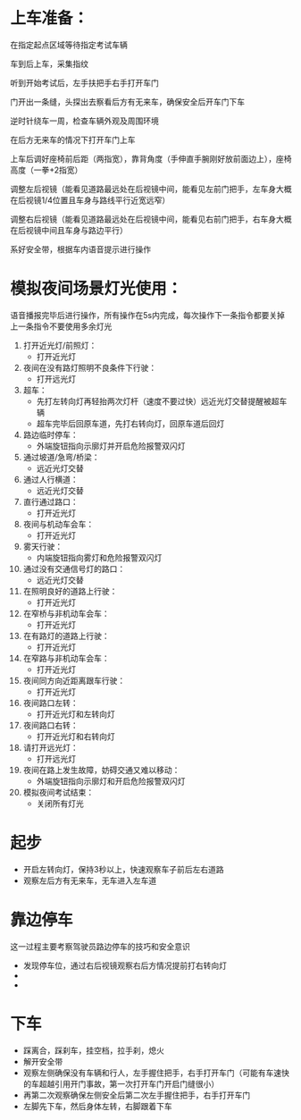 # 上车准备：
在指定起点区域等待指定考试车辆

车到后上车，采集指纹

听到开始考试后，左手扶把手右手打开车门

门开出一条缝，头探出去察看后方有无来车，确保安全后开车门下车

逆时针绕车一周，检查车辆外观及周围环境

在后方无来车的情况下打开车门上车

上车后调好座椅前后距（两指宽），靠背角度（手伸直手腕刚好放前面边上），座椅高度（一拳+2指宽）

调整左后视镜（能看见道路最远处在后视镜中间，能看见左前门把手，左车身大概在后视镜1/4位置且车身与路线平行近宽远窄）

调整右后视镜（能看见道路最远处在后视镜中间，能看见右前门把手，右车身大概在后视镜中间且车身与路边平行）

系好安全带，根据车内语音提示进行操作

# 模拟夜间场景灯光使用：
语音播报完毕后进行操作，所有操作在5s内完成，每次操作下一条指令都要关掉上一条指令不要使用多余灯光

1. 打开近光灯/前照灯：
    - 打开近光灯
2. 夜间在没有路灯照明不良条件下行驶：
    - 打开远光灯
3. 超车：
    - 先打左转向灯再轻抬两次灯杆（速度不要过快）远近光灯交替提醒被超车辆
    - 超车完毕后回原车道，先打右转向灯，回原车道后回灯
4. 路边临时停车：
    - 外端旋钮指向示廓灯并开启危险报警双闪灯
5. 通过坡道/急弯/桥梁：
    - 远近光灯交替
6. 通过人行横道：
    - 远近光灯交替
7. 直行通过路口：
    - 打开近光灯
8. 夜间与机动车会车：
    - 打开近光灯
9. 雾天行驶：
    - 内端旋钮指向雾灯和危险报警双闪灯
10. 通过没有交通信号灯的路口：
    - 远近光灯交替
11. 在照明良好的道路上行驶：
    - 打开近光灯
12. 在窄桥与非机动车会车：
    - 打开近光灯
13. 在有路灯的道路上行驶：
    - 打开近光灯
14. 在窄路与非机动车会车：
    - 打开近光灯
15. 夜间同方向近距离跟车行驶：
    - 打开近光灯
16. 夜间路口左转：
    - 打开近光灯和左转向灯
17. 夜间路口右转：
    - 打开近光灯和右转向灯
18. 请打开远光灯：
    - 打开远光灯
19. 夜间在路上发生故障，妨碍交通又难以移动：
    - 外端旋钮指向示廓灯和开启危险报警双闪灯
20. 模拟夜间考试结束：
    - 关闭所有灯光

# 起步
- 开启左转向灯，保持3秒以上，快速观察车子前后左右道路
- 观察左后方有无来车，无车进入左车道





# 靠边停车
这一过程主要考察驾驶员路边停车的技巧和安全意识
- 发现停车位，通过右后视镜观察右后方情况提前打右转向灯
- 
- 

# 下车
- 踩离合，踩刹车，挂空档，拉手刹，熄火
- 解开安全带
- 观察左侧确保没有车辆和行人，左手握住把手，右手打开车门（可能有车速快的车超越引用开门事故，第一次打开车门开启门缝很小）
- 再第二次观察确保左侧安全后第二次左手握住把手，右手打开车门
- 左脚先下车，然后身体左转，右脚跟着下车

































